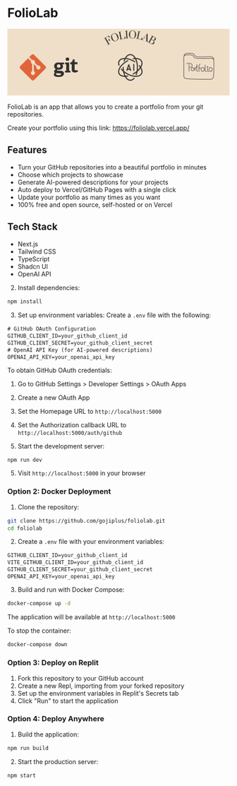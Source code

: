 # FolioLab

![FolioLab](images/FolioLab.png)

FolioLab is an app that allows you to create a portfolio from your git repositories.

Create your portfolio using this link: https://foliolab.vercel.app/

## Features

- Turn your GitHub repositories into a beautiful portfolio in minutes
- Choose which projects to showcase
- Generate AI-powered descriptions for your projects
- Auto deploy to Vercel/GitHub Pages with a single click
- Update your portfolio as many times as you want
- 100% free and open source, self-hosted or on Vercel

## Tech Stack

- Next.js
- Tailwind CSS
- TypeScript
- Shadcn UI
- OpenAI API

2. Install dependencies:
```bash
npm install
```

3. Set up environment variables:
Create a `.env` file with the following:
```env
# GitHub OAuth Configuration
GITHUB_CLIENT_ID=your_github_client_id
GITHUB_CLIENT_SECRET=your_github_client_secret
# OpenAI API Key (for AI-powered descriptions)
OPENAI_API_KEY=your_openai_api_key
```

To obtain GitHub OAuth credentials:
1. Go to GitHub Settings > Developer Settings > OAuth Apps
2. Create a new OAuth App
3. Set the Homepage URL to `http://localhost:5000`
4. Set the Authorization callback URL to `http://localhost:5000/auth/github`

4. Start the development server:
```bash
npm run dev
```

5. Visit `http://localhost:5000` in your browser

### Option 2: Docker Deployment

1. Clone the repository:
```bash
git clone https://github.com/gojiplus/foliolab.git
cd foliolab
```

2. Create a `.env` file with your environment variables:
```env
GITHUB_CLIENT_ID=your_github_client_id
VITE_GITHUB_CLIENT_ID=your_github_client_id
GITHUB_CLIENT_SECRET=your_github_client_secret
OPENAI_API_KEY=your_openai_api_key
```

3. Build and run with Docker Compose:
```bash
docker-compose up -d
```

The application will be available at `http://localhost:5000`

To stop the container:
```bash
docker-compose down
```

### Option 3: Deploy on Replit

1. Fork this repository to your GitHub account
2. Create a new Repl, importing from your forked repository
3. Set up the environment variables in Replit's Secrets tab
4. Click "Run" to start the application

### Option 4: Deploy Anywhere

1. Build the application:
```bash
npm run build
```

2. Start the production server:
```bash
npm start